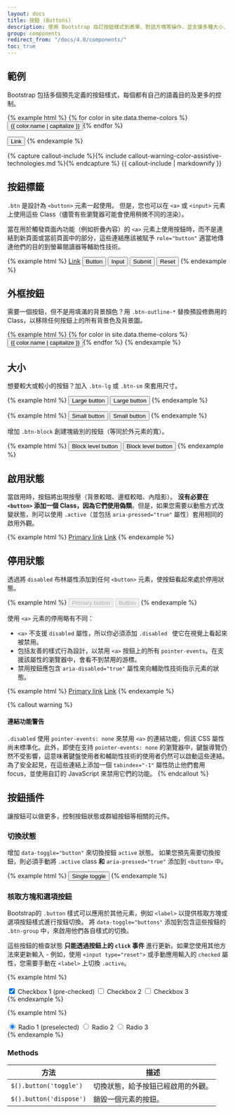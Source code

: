 ```yaml
---
layout: docs
title: 按鈕 (Buttons)
description: 使用 Bootstrap 自訂按鈕樣式到表單、對話方塊等操作，並支援多種大小、狀態等。
group: components
redirect_from: "/docs/4.0/components/"
toc: true
---
```


## 範例

Bootstrap 包括多個預先定義的按鈕樣式，每個都有自己的語義目的及更多的控制。

{% example html %}
{% for color in site.data.theme-colors %}
<button type="button" class="btn btn-{{ color.name }}">{{ color.name | capitalize }}</button>{% endfor %}

<button type="button" class="btn btn-link">Link</button>
{% endexample %}

{% capture callout-include %}{% include callout-warning-color-assistive-technologies.md %}{% endcapture %}
{{ callout-include | markdownify }}

## 按鈕標籤

`.btn` 是設計為 `<button>` 元素一起使用。 但是，您也可以在 `<a>` 或 `<input>` 元素上使用這些 Class（儘管有些瀏覽器可能會使用稍微不同的渲染）。

當在用於觸發頁面內功能（例如折疊內容）的 `<a>` 元素上使用按鈕時，而不是連結到新頁面或當前頁面中的部分，這些連結應該被賦予 `role="button"` 適當地傳達他們的目的到螢幕閱讀器等輔助性技術。

{% example html %}
<a class="btn btn-primary" href="#" role="button">Link</a>
<button class="btn btn-primary" type="submit">Button</button>
<input class="btn btn-primary" type="button" value="Input">
<input class="btn btn-primary" type="submit" value="Submit">
<input class="btn btn-primary" type="reset" value="Reset">
{% endexample %}

## 外框按鈕

需要一個按鈕，但不是用填滿的背景顏色？用 `.btn-outline-*` 替換預設修飾用的 Class，以移除任何按鈕上的所有背景色及背景圖。

{% example html %}
{% for color in site.data.theme-colors %}
<button type="button" class="btn btn-outline-{{ color.name }}">{{ color.name | capitalize }}</button>{% endfor %}
{% endexample %}

## 大小

想要較大或較小的按鈕？加入 `.btn-lg` 或 `.btn-sm` 來套用尺寸。

{% example html %}
<button type="button" class="btn btn-primary btn-lg">Large button</button>
<button type="button" class="btn btn-secondary btn-lg">Large button</button>
{% endexample %}

{% example html %}
<button type="button" class="btn btn-primary btn-sm">Small button</button>
<button type="button" class="btn btn-secondary btn-sm">Small button</button>
{% endexample %}

增加 `.btn-block` 創建塊級別的按鈕（等同於外元素的寬）。

{% example html %}
<button type="button" class="btn btn-primary btn-lg btn-block">Block level button</button>
<button type="button" class="btn btn-secondary btn-lg btn-block">Block level button</button>
{% endexample %}

## 啟用狀態

當啟用時，按鈕將出現按壓（背景較暗、邊框較暗、內陰影）。 **沒有必要在 `<button>` 添加一個 Class，因為它們使用偽類**。但是，如果您需要以動態方式改變狀態，則可以使用 `.active`（並包括 <code>aria-pressed="true"</code> 屬性）套用相同的啟用外觀。

{% example html %}
<a href="#" class="btn btn-primary btn-lg active" role="button" aria-pressed="true">Primary link</a>
<a href="#" class="btn btn-secondary btn-lg active" role="button" aria-pressed="true">Link</a>
{% endexample %}

## 停用狀態

透過將 `disabled` 布林屬性添加到任何 `<button>` 元素，使按鈕看起來處於停用狀態。

{% example html %}
<button type="button" class="btn btn-lg btn-primary" disabled>Primary button</button>
<button type="button" class="btn btn-secondary btn-lg" disabled>Button</button>
{% endexample %}


使用 `<a>` 元素的停用略有不同：

- `<a>` 不支援 `disabled` 屬性，所以你必須添加 `.disabled ` 使它在視覺上看起來被禁用。
- 包括友善的樣式行為設計，以禁用 `<a>` 按鈕上的所有 `pointer-events`。在支援該屬性的瀏覽器中，會看不到禁用的游標。
- 禁用按鈕應包含 `aria-disabled="true"` 屬性來向輔助性技術指示元素的狀態。

{% example html %}
<a href="#" class="btn btn-primary btn-lg disabled" role="button" aria-disabled="true">Primary link</a>
<a href="#" class="btn btn-secondary btn-lg disabled" role="button" aria-disabled="true">Link</a>
{% endexample %}

{% callout warning %}
#### 連結功能警告

`.disabled` 使用 `pointer-events: none` 來禁用 `<a>` 的連結功能，但該 CSS 屬性尚未標準化。此外，即使在支持 `pointer-events: none` 的瀏覽器中，鍵盤導覽仍然不受影響，這意味著鍵盤使用者和輔助性技術的使用者仍然可以啟動這些連結。為了安全起見，在這些連結上添加一個 `tabindex="-1"` 屬性防止他們套用 focus，並使用自訂的 JavaScript 來禁用它們的功能。
{% endcallout %}

## 按鈕插件

讓按鈕可以做更多，控制按鈕狀態或群組按鈕等相關的元件。

### 切換狀態

增加 `data-toggle="button"` 來切換按鈕 `active` 狀態。 如果您預先需要切換按鈕，則必須手動將 `.active` class **和** `aria-pressed="true"` 添加到 `<button>` 中。

{% example html %}
<button type="button" class="btn btn-primary" data-toggle="button" aria-pressed="false" autocomplete="off">
  Single toggle
</button>
{% endexample %}

### 核取方塊和選項按鈕

Bootstrap的 `.button` 樣式可以應用於其他元素，例如 `<label>` 以提供核取方塊或選項按鈕樣式進行按鈕切換。 將 `data-toggle="buttons"` 添加到包含這些按鈕的 `.btn-group` 中，來啟用他們各自樣式的切換。

這些按鈕的檢查狀態 **只能透過按鈕上的 `click` 事件** 進行更新。如果您使用其他方法來更新輸入 - 例如，使用 `<input type="reset">` 或手動應用輸入的 `checked` 屬性，您需要手動在 `<label>` 上切換 `.active`。

{% example html %}
<div class="btn-group" data-toggle="buttons">
  <label class="btn btn-secondary active">
    <input type="checkbox" checked autocomplete="off"> Checkbox 1 (pre-checked)
  </label>
  <label class="btn btn-secondary">
    <input type="checkbox" autocomplete="off"> Checkbox 2
  </label>
  <label class="btn btn-secondary">
    <input type="checkbox" autocomplete="off"> Checkbox 3
  </label>
</div>
{% endexample %}

{% example html %}
<div class="btn-group" data-toggle="buttons">
  <label class="btn btn-secondary active">
    <input type="radio" name="options" id="option1" autocomplete="off" checked> Radio 1 (preselected)
  </label>
  <label class="btn btn-secondary">
    <input type="radio" name="options" id="option2" autocomplete="off"> Radio 2
  </label>
  <label class="btn btn-secondary">
    <input type="radio" name="options" id="option3" autocomplete="off"> Radio 3
  </label>
</div>
{% endexample %}

### Methods

| 方法 | 描述 |
| --- | --- |
| `$().button('toggle')` |切換狀態，給予按鈕已經啟用的外觀。 |
| `$().button('dispose')` | 銷毀一個元素的按鈕。 |
